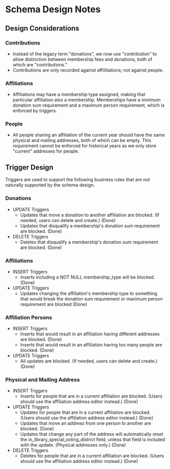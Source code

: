 # Schema Design Notes

## Design Considerations

### Contributions

* Instead of the legacy term "donations", we now use "contribution" to allow   distinction between membership fees and donations, both of which are   "contributions."
* Contributions are only recorded against affililiations; not against people.

### Affiliations

* Affiliations may have a membership type assigned, making that particular affiliation also a membership. Memberships have a minimum donation sum requirement and a maximum person requirement, which is enforced by triggers.

### People

* All people sharing an affiliation of the current year should have the same physical and mailing addresses, both of which can be empty. This requirement cannot be enforced for historical years as we only store "current" addresses for people.

## Trigger Design

Triggers are used to support the following business rules that are not naturally supported by the schema design.

### Donations

* UPDATE Triggers
    * Updates that move a donation to another affiliation are blocked. (If needed, users can delete and create.) (Done)
    * Updates that disqualify a membership's donation sum requirement are blocked. (Done)
* DELETE Triggers
    * Deletes that disqualify a membership's donation sum requirement are blocked. (Done)

### Affiliations

* INSERT Triggers
    * Inserts including a NOT NULL membership_type will be blocked. (Done)
* UPDATE Triggers
    * Updates changing the affiliation's membership type to something that would break the donation sum requirement or maximum person requirement are blocked (Done)

### Affiliation Persons

* INSERT Triggers
    * Inserts that would result in an affiliation having different addresses are blocked. (Done)
    * Inserts that would result in an affiliation having too many people are blocked. (Done)
* UPDATE Triggers
    * All updates are blocked. (If needed, users can delete and create.) (Done)

### Physical and Mailing Address

* INSERT Triggers
    * Inserts for people that are in a current affiliation are blocked. (Users should use the affiliation address editor instead.) (Done)
* UPDATE Triggers
    * Updates for people that are in a current affiliation are blocked. (Users should use the affiliation address editor instead.) (Done)
    * Updates that move an address from one person to another are blocked. (Done)
    * Updates that change any part of the address will automatically reset the in_library_special_voting_district field, unless that field is included with the update. (Physical addresses only.) (Done)
* DELETE Triggers
    * Deletes for people that are in a current affiliation are blocked. (Users should use the affiliation address editor instead.) (Done)
